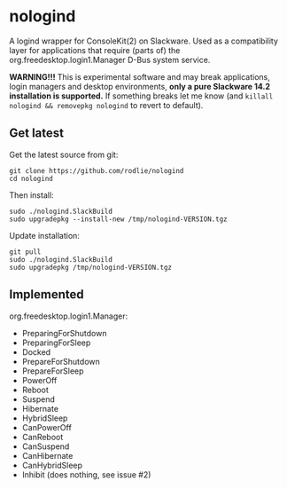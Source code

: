 # nologind

A logind wrapper for ConsoleKit(2) on Slackware. Used as a compatibility layer for applications that require (parts of) the org.freedesktop.login1.Manager D-Bus system service.

**WARNING!!!** This is experimental software and may break applications, login managers and desktop environments, **only a pure Slackware 14.2 installation is supported.** If something breaks let me know (and ``killall nologind && removepkg nologind`` to revert to default).

## Get latest

Get the latest source from git:
```
git clone https://github.com/rodlie/nologind
cd nologind
```
Then install:
```
sudo ./nologind.SlackBuild
sudo upgradepkg --install-new /tmp/nologind-VERSION.tgz
```
Update installation:
```
git pull
sudo ./nologind.SlackBuild
sudo upgradepkg /tmp/nologind-VERSION.tgz
```
 
## Implemented

org.freedesktop.login1.Manager:

 * PreparingForShutdown
 * PreparingForSleep
 * Docked
 * PrepareForShutdown
 * PrepareForSleep
 * PowerOff
 * Reboot
 * Suspend
 * Hibernate
 * HybridSleep
 * CanPowerOff
 * CanReboot
 * CanSuspend
 * CanHibernate
 * CanHybridSleep
 * Inhibit (does nothing, see issue #2)
